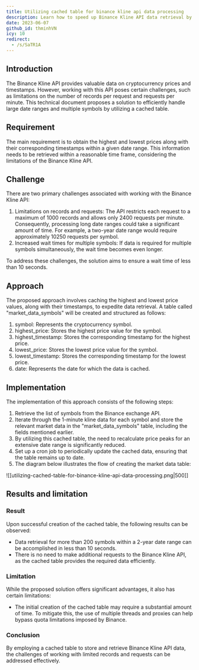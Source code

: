 ```yaml
---
title: Utilizing cached table for binance kline api data processing
description: Learn how to speed up Binance Kline API data retrieval by using a cached table to efficiently get highest and lowest cryptocurrency prices and timestamps within large date ranges.
date: 2023-06-07
github_id: thminhVN
icy: 10
redirect:
  - /s/SaTR1A
---
```


## Introduction

The Binance Kline API provides valuable data on cryptocurrency prices and timestamps. However, working with this API poses certain challenges, such as limitations on the number of records per request and requests per minute. This technical document proposes a solution to efficiently handle large date ranges and multiple symbols by utilizing a cached table.

## Requirement

The main requirement is to obtain the highest and lowest prices along with their corresponding timestamps within a given date range. This information needs to be retrieved within a reasonable time frame, considering the limitations of the Binance Kline API.

## Challenge

There are two primary challenges associated with working with the Binance Kline API:

1. Limitations on records and requests: The API restricts each request to a maximum of 1000 records and allows only 2400 requests per minute. Consequently, processing long date ranges could take a significant amount of time. For example, a two-year date range would require approximately 10250 requests per symbol.
2. Increased wait times for multiple symbols: If data is required for multiple symbols simultaneously, the wait time becomes even longer.

To address these challenges, the solution aims to ensure a wait time of less than 10 seconds.

## Approach

The proposed approach involves caching the highest and lowest price values, along with their timestamps, to expedite data retrieval. A table called "market_data_symbols" will be created and structured as follows:

1. symbol: Represents the cryptocurrency symbol.
2. highest_price: Stores the highest price value for the symbol.
3. highest_timestamp: Stores the corresponding timestamp for the highest price.
4. lowest_price: Stores the lowest price value for the symbol.
5. lowest_timestamp: Stores the corresponding timestamp for the lowest price.
6. date: Represents the date for which the data is cached.

## Implementation

The implementation of this approach consists of the following steps:

1. Retrieve the list of symbols from the Binance exchange API.
2. Iterate through the 1-minute kline data for each symbol and store the relevant market data in the "market_data_symbols" table, including the fields mentioned earlier.
3. By utilizing this cached table, the need to recalculate price peaks for an extensive date range is significantly reduced.
4. Set up a cron job to periodically update the cached data, ensuring that the table remains up to date.
5. The diagram below illustrates the flow of creating the market data table:

![[utilizing-cached-table-for-binance-kline-api-data-processing.png|500]]

## Results and limitation

### Result

Upon successful creation of the cached table, the following results can be observed:

- Data retrieval for more than 200 symbols within a 2-year date range can be accomplished in less than 10 seconds.
- There is no need to make additional requests to the Binance Kline API, as the cached table provides the required data efficiently.

### Limitation

While the proposed solution offers significant advantages, it also has certain limitations:

- The initial creation of the cached table may require a substantial amount of time. To mitigate this, the use of multiple threads and proxies can help bypass quota limitations imposed by Binance.

### Conclusion

By employing a cached table to store and retrieve Binance Kline API data, the challenges of working with limited records and requests can be addressed effectively.
